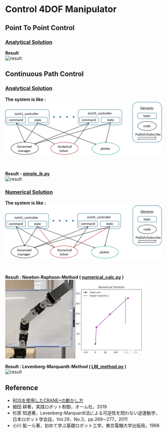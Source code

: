 # **Control 4DOF Manipulator**
## **Point To Point Control**
### <u>**Analytical Solution**</u>
**Result** <br>
![result](/src/figure/pick.gif)
## **Continuous Path Control**
### <u>**Analytical Solution**</u>
**The system is like :**<br>
![system](/src/figure/ana.png)<br><br><br>

**Result - [simple_ik.py](https://github.com/mitsumaru3291/arm_control/blob/master/src/analytical_solver/simple_ik.py "simple_ik")**<br>
![result](/src/figure/ana_real.gif)

### <u>**Numerical Solution**</u>
**The system is like :**<br>
![system](/src/figure/num.png)<br><br><br>

**Result : Newton-Raphson-Method ( [numerical_calc.py](https://github.com/mitsumaru3291/arm_control/blob/master/src/numerical_solver/numerical_calc.py "numerical_solver") )** <br>
![result](/src/figure/num_real.gif)<br>

**Result : Levenberg-Marquardt-Method ( [LM_method.py](https://github.com/mitsumaru3291/arm_control/blob/master/src/numerical_solver/LM_method.py "LM_method") )** <br>
![result](/src/figure/LM.gif)

## **Reference**
* [ROSを使用したCRANE+の動かし方](https://www.rt-shop.jp/blog/archives/6419 "ROS CRANE")
* 細田 耕著，実践ロボット制御，オーム社，2019
* 杉原 知道著，Levenberg-Marquardt法による可逆性を問わない逆運動学，日本ロボット学会誌，Vol.29，No.3，pp.269∼277，2011
* 小川 鉱一ら著，初めて学ぶ基礎ロボット工学，東京電機大学出版局，1998 